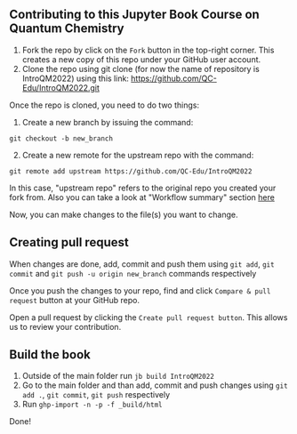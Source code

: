 ## Contributing to this Jupyter Book Course on Quantum Chemistry

1. Fork the repo by click on the `Fork` button in the top-right corner. This creates a new copy of this repo under your GitHub user account.
2. Clone the repo using git clone (for now the name of repository is IntroQM2022) using this link: https://github.com/QC-Edu/IntroQM2022.git

Once the repo is cloned, you need to do two things:
1. Create a new branch by issuing the command: 

`git checkout -b new_branch`

2. Create a new remote for the upstream repo with the command: 

`git remote add upstream https://github.com/QC-Edu/IntroQM2022`

In this case, "upstream repo" refers to the original repo you created your fork from. Also you can take a look at  "Workflow summary" section [here](https://www.neonscience.org/resources/learning-hub/tutorials/git-setup-remote)

Now, you can make changes to the file(s) you want to change.

##  Creating pull request
When changes are done, add, commit and push them using `git add`, `git commit` and `git push -u origin new_branch` commands respectively

Once you push the changes to your repo, find and click `Compare & pull request` button at your GitHub repo.

Open a pull request by clicking the `Create pull request button`. This allows us to review your contribution. 

## Build the book
1. Outside of the main folder run `jb build IntroQM2022`
2. Go to the main folder and than add, commit and push changes using `git add .`, `git commit`, `git push` respectively
3. Run `ghp-import -n -p -f _build/html`

Done!
